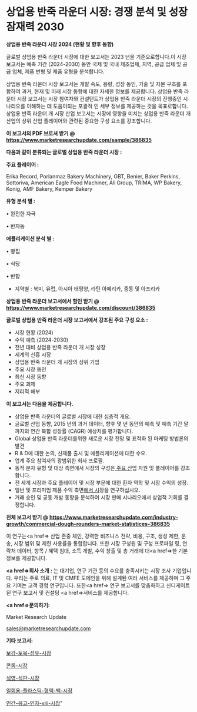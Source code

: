 # 상업용 반죽 라운더 시장: 경쟁 분석 및 성장 잠재력 2030

<strong>상업용 반죽 라운더 시장 2024 (현황 및 향후 동향)</strong>

글로벌 상업용 반죽 라운더 시장에 대한 보고서는 2023 년을 기준으로합니다.이 시장 보고서는 예측 기간 (2024-2030) 동안 국제 및 국내 제조업체, 지역, 공급 업체 및 공급 업체, 제품 변형 및 제품 유형을 분석합니다.

상업용 반죽 라운더 시장 보고서는 개발 속도, 용량, 성장 동인, 기술 및 자본 구조를 포함하여 과거, 현재 및 미래 시장 동향에 대한 자세한 정보를 제공합니다. 상업용 반죽 라운더 시장 보고서는 시장 참여자와 컨설턴트가 상업용 반죽 라운더 시장의 진행중인 시나리오를 이해하는 데 도움이되는 포괄적 인 세부 정보를 제공하는 것을 목표로합니다. 상업용 반죽 라운더 개 시장 산업 보고서는 시장에 영향을 미치는 상업용 반죽 라운더 개 산업의 상위 산업 플레이어와 관련된 중요한 구성 요소를 강조합니다.



<strong>이 보고서의 PDF 브로셔 받기 @ <a href=https://www.marketresearchupdate.com/sample/386835>https://www.marketresearchupdate.com/sample/386835</a></strong>



<strong>다음과 같이 분류되는 글로벌 상업용 반죽 라운더 시장 :</strong>



<strong>주요 플레이어 :</strong>

Erika Record, Porlanmaz Bakery Machinery, GBT, Benier, Baker Perkins, Sottoriva, American Eagle Food Machiner, Ali Group, TRIMA, WP Bakery, Konig, AMF Bakery, Kemper Bakery



<strong>유형 분석 별 :</strong>

• 완전한 자극

• 반자동



<strong>애플리케이션 분석 별 :</strong>

• 빵집

• 식당

• 반합

<ul>
  <li>지역별 : 북미, 유럽, 아시아 태평양, 라틴 아메리카, 중동 및 아프리카</li>
</ul>


<strong>상업용 반죽 라운더 보고서에서 할인 받기 @ <a href=https://www.marketresearchupdate.com/discount/386835>https://www.marketresearchupdate.com/discount/386835</a></strong>



<strong>글로벌 상업용 반죽 라운더 시장 보고서에서 강조된 주요 구성 요소 :</strong>
<ul>
  <li>시장 현황 (2024)</li>
  <li>수익 예측 (2024-2030)</li>
  <li>전년 대비 상업용 반죽 라운더 개 시장 성장</li>
  <li>세계의 신흥 시장</li>
  <li>상업용 반죽 라운더 개 시장의 상위 기업</li>
  <li>주요 시장 동인</li>
  <li>최신 시장 동향</li>
  <li>주요 과제</li>
  <li>지리적 해부</li>
</ul>


<strong>이 보고서는 다음을 제공합니다.</strong>
<ul>
  <li>상업용 반죽 라운더의 글로벌 시장에 대한 심층적 개요.</li>
  <li>글로벌 산업 동향, 2015 년의 과거 데이터, 향후 몇 년 동안의 예측 및 예측 기간 말까지의 연간 복합 성장률 (CAGR) 예상치를 평가합니다.</li>
  <li>Global 상업용 반죽 라운더를위한 새로운 시장 전망 및 표적화 된 마케팅 방법론의 발견</li>
  <li>R &amp; D에 대한 논의, 신제품 출시 및 애플리케이션에 대한 수요.</li>
  <li>업계 주요 참여자의 광범위한 회사 프로필.</li>
  <li>동적 분자 유형 및 대상 측면에서 시장의 구성은<a href=> 주요 산</a>업 자원 및 플레이어를 강조합니다.</li>
  <li>전 세계 시장과 주요 플레이어 및 시장 부문에 대한 환자 역학 및 시장 수익의 성장.</li>
  <li>일반 및 프리미엄 제품 수익 측면<a href=>에서 시</a>장을 연구하십시오.</li>
  <li>거래 승인 및 공동 개발 동향을 분석하여 시장 판매 시나리오에서 상업적 기회를 결정합니다.</li>
</ul>



<strong>전체 보고서 받기 @ <a href=https://www.marketresearchupdate.com/industry-growth/commercial-dough-rounders-market-statistices-386835>https://www.marketresearchupdate.com/industry-growth/commercial-dough-rounders-market-statistices-386835</a></strong>

이 연구는<a href=> 산업 존중</a> 체인, 강력한 비즈니스 전략, 비용, 구조, 생성 제한, 운송, 시장 범위 및 제한 사용률을 통합합니다. 또한 시장 구성원 및 구성 프로파일 링, 연락처 데이터, 항목 / 혜택 침대, 소득 개발, 수익 창출 및 총 거래에 대<a href=>한 기본 </a>정보를 제공합니다.



<strong><a href=>회사 소</a>개 :</strong>
는 대기업, 연구 기관 등의 수요를 충족시키는 시장 조사 기업입니다. 우리는 주로 의료, IT 및 CMFE 도메인을 위해 설계된 여러 서비스를 제공하며 그 주요 기여는 고객 경험 연구입니다. 또한<a href=> 연구 보</a>고서를 맞춤화하고 신디케이트 된 연구 보고서 및 컨설팅 <a href=>서비스</a>를 제공합니다.



<strong><a href=>문의하기:</a></strong>

Market Research Update

sales@marketresearchupdate.com



<strong>기타 보고서:</strong>

<a href=https://www.linkedin.com/pulse/보강-토목-섬유-시장-세분화-연구-및-목표-고객2029년-trend-tracking-tips-360-analysis/>보강-토목-섬유-시장</a>

<a href=https://www.linkedin.com/pulse/콘돔-시장-동향-및-성장-전망-analytics-avenue-adventures-24-ana-h4zuf/>콘돔-시장</a>

<a href=https://www.linkedin.com/pulse/석영-석판-시장-경쟁-분석-및-성장-잠재력-2029-market-matrix-musings-analysis-cowpf/>석영-석판-시장</a>

<a href=https://www.linkedin.com/pulse/일회용-플라스틱-혈액-백-시장-세분화-연구-및-목표-고객2030년-4vsyf/>일회용-플라스틱-혈액-백-시장</a>

<a href=https://www.linkedin.com/pulse/인간-응고-인자-viii-시장-동향-및-성장-전망-trend-tracking-tips-360-analysis-okk2f/>인간-응고-인자-viii-시장</a>"
